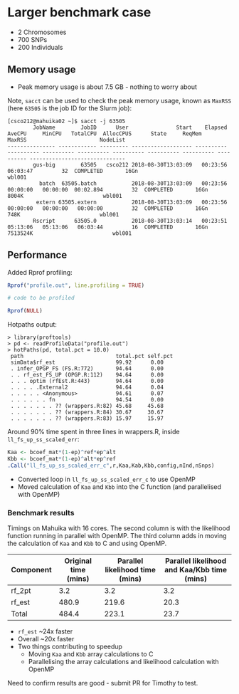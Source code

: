 # Larger benchmark case 

* 2 Chromosomes
* 700 SNPs
* 200 Individuals

## Memory usage

* Peak memory usage is about 7.5 GB - nothing to worry about

Note, `sacct` can be used to check the peak memory usage, known as `MaxRSS` (here `63505` is the job ID for the Slurm job):

```
[csco212@mahuika02 ~]$ sacct -j 63505
        JobName        JobID      User               Start    Elapsed     AveCPU     MinCPU   TotalCPU  AllocCPUS      State     ReqMem     MaxRSS                       NodeList
--------------- ------------ --------- ------------------- ---------- ---------- ---------- ---------- ---------- ---------- ---------- ---------- ------------------------------
        gus-big        63505   csco212 2018-08-30T13:03:09   00:23:56                         06:03:47         32  COMPLETED       16Gn                                    wbl001
          batch  63505.batch           2018-08-30T13:03:09   00:23:56   00:00:00   00:00:00  00:02.894         32  COMPLETED       16Gn      8004K                         wbl001
         extern 63505.extern           2018-08-30T13:03:09   00:23:56   00:00:00   00:00:00   00:00:00         32  COMPLETED       16Gn       748K                         wbl001
        Rscript      63505.0           2018-08-30T13:03:14   00:23:51   05:13:06   05:13:06   06:03:44         16  COMPLETED       16Gn   7513524K                         wbl001
```

## Performance

Added Rprof profiling:

```r
Rprof("profile.out", line.profiling = TRUE)

# code to be profiled

Rprof(NULL)
```

Hotpaths output:

```
> library(proftools)
> pd <- readProfileData("profile.out")
> hotPaths(pd, total.pct = 10.0)
 path                             total.pct self.pct
 simData$rf_est                   99.92      0.00
 . infer_OPGP_FS (FS.R:772)       94.64      0.00
 . . rf_est_FS_UP (OPGP.R:112)    94.64      0.00
 . . . optim (rfEst.R:443)        94.64      0.00
 . . . . .External2               94.64      0.04
 . . . . . <Anonymous>            94.61      0.07
 . . . . . . fn                   94.54      0.00
 . . . . . . . ?? (wrappers.R:82) 45.68     45.68
 . . . . . . . ?? (wrappers.R:84) 30.67     30.67
 . . . . . . . ?? (wrappers.R:83) 15.97     15.97
```

Around 90% time spent in three lines in wrappers.R, inside `ll_fs_up_ss_scaled_err`:

```r
Kaa <- bcoef_mat*(1-ep)^ref*ep^alt
Kbb <- bcoef_mat*(1-ep)^alt*ep^ref
.Call("ll_fs_up_ss_scaled_err_c",r,Kaa,Kab,Kbb,config,nInd,nSnps)
```

* Converted loop in `ll_fs_up_ss_scaled_err_c` to use OpenMP
* Moved calculation of `Kaa` and `Kbb` into the C function (and parallelised with OpenMP)

### Benchmark results

Timings on Mahuika with 16 cores. The second column is with the likelihood function running in parallel
with OpenMP. The third column adds in moving the calculation of `Kaa` and `Kbb` to C and using OpenMP.

| Component | Original time (mins) | Parallel likelihood time (mins) | Parallel likelihood and Kaa/Kbb time (mins) |
|-----------|----------------------|---------------------------------|---------------------------------------------|
| rf_2pt    | 3.2                  | 3.2                             | 3.2                                         |
| rf_est    | 480.9                | 219.6                           | 20.3                                        |
| Total     | 484.4                | 223.1                           | 23.7                                        |

* `rf_est` ~24x faster
* Overall ~20x faster
* Two things contributing to speedup
  - Moving `Kaa` and `Kbb` array calculations to C
  - Parallelising the array calculations and likelihood calculation with OpenMP

Need to confirm results are good - submit PR for Timothy to test.
